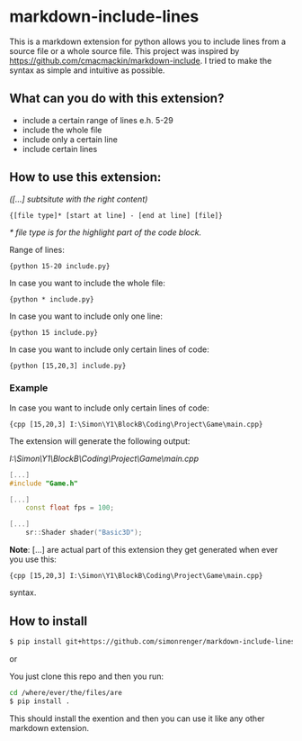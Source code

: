# markdown-include-lines
This is a markdown extension for python allows you to include lines from a source file or a whole source file. This project was inspired by https://github.com/cmacmackin/markdown-include. I tried to make the syntax as simple and intuitive as possible.

## What can you do with this extension?

- include a certain range of lines e.h. 5-29
- include the whole file
- include only a certain line
- include certain lines

## How to use this extension:
_([...] subtsitute with the right content)_
```
{[file type]* [start at line] - [end at line] [file]}
```
_* file type is for the highlight part of the code block._

Range of lines:
```
{python 15-20 include.py}
```
In case you want to include the whole file:
```
{python * include.py}
```
In case you want to include only one line:
```
{python 15 include.py}
```
In case you want to include only certain lines of code:
```
{python [15,20,3] include.py}
```
### Example

In case you want to include only certain lines of code:
```
{cpp [15,20,3] I:\Simon\Y1\BlockB\Coding\Project\Game\main.cpp}
```
The extension will generate the following output:

_I:\Simon\Y1\BlockB\Coding\Project\Game\main.cpp_
```cpp
[...]
#include "Game.h"

[...]
    const float fps = 100;

[...]
    sr::Shader shader("Basic3D");
```
**Note**: [...] are actual part of this extension they get generated when ever you use this:
```
{cpp [15,20,3] I:\Simon\Y1\BlockB\Coding\Project\Game\main.cpp}
```
syntax.

## How to install

```bash
$ pip install git+https://github.com/simonrenger/markdown-include-lines.git
```

or

You just clone this repo and then you run:
``` bash
cd /where/ever/the/files/are
$ pip install .
```
This should install the exention and then you can use it like any other markdown extension.
